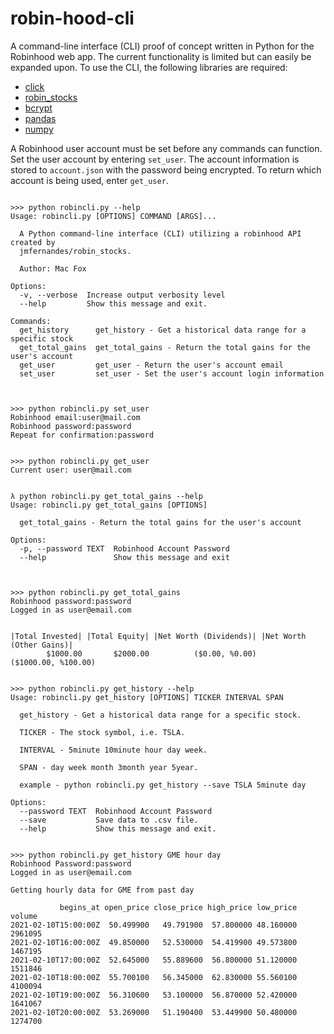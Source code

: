 # robin-hood-cli
A command-line interface (CLI) proof of concept written in Python for the Robinhood web app. The current functionality is limited but can easily be expanded upon. To use the CLI, the following libraries are required:

* [click](https://github.com/pallets/click)
* [robin_stocks](https://github.com/jmfernandes/robin_stocks)
* [bcrypt](https://github.com/pyca/bcrypt)
* [pandas](https://github.com/pandas-dev/pandas)
* [numpy](https://github.com/numpy/numpy)

A Robinhood user account must be set before any commands can function. Set the user account by entering ```set_user```. The account information is stored to ```account.json``` with the password being encrypted. To return which account is being used, enter ```get_user```.


```

>>> python robincli.py --help
Usage: robincli.py [OPTIONS] COMMAND [ARGS]...

  A Python command-line interface (CLI) utilizing a robinhood API created by
  jmfernandes/robin_stocks.

  Author: Mac Fox

Options:
  -v, --verbose  Increase output verbosity level
  --help         Show this message and exit.

Commands:
  get_history      get_history - Get a historical data range for a specific stock
  get_total_gains  get_total_gains - Return the total gains for the user's account
  get_user         get_user - Return the user's account email
  set_user         set_user - Set the user's account login information
  
```
```

>>> python robincli.py set_user
Robinhood email:user@mail.com
Robinhood password:password
Repeat for confirmation:password

```
```

>>> python robincli.py get_user
Current user: user@mail.com

```
```

λ python robincli.py get_total_gains --help
Usage: robincli.py get_total_gains [OPTIONS]

  get_total_gains - Return the total gains for the user's account

Options:
  -p, --password TEXT  Robinhood Account Password
  --help               Show this message and exit
  
```
```

>>> python robincli.py get_total_gains
Robinhood password:password
Logged in as user@email.com


|Total Invested| |Total Equity| |Net Worth (Dividends)| |Net Worth (Other Gains)|
        $1000.00       $2000.00          ($0.00, %0.00)       ($1000.00, %100.00)

```
```

>>> python robincli.py get_history --help
Usage: robincli.py get_history [OPTIONS] TICKER INTERVAL SPAN

  get_history - Get a historical data range for a specific stock.

  TICKER - The stock symbol, i.e. TSLA.

  INTERVAL - 5minute 10minute hour day week.

  SPAN - day week month 3month year 5year.

  example - python robincli.py get_history --save TSLA 5minute day

Options:
  --password TEXT  Robinhood Account Password
  --save           Save data to .csv file.
  --help           Show this message and exit.

```
```

>>> python robincli.py get_history GME hour day
Robinhood Password:password
Logged in as user@email.com

Getting hourly data for GME from past day

           begins_at open_price close_price high_price low_price  volume
2021-02-10T15:00:00Z  50.499900   49.791900  57.800000 48.160000 2961095
2021-02-10T16:00:00Z  49.850000   52.530000  54.419900 49.573800 1467195
2021-02-10T17:00:00Z  52.645000   55.889600  56.800000 51.120000 1511846
2021-02-10T18:00:00Z  55.700100   56.345000  62.830000 55.560100 4100094
2021-02-10T19:00:00Z  56.310600   53.100000  56.870000 52.420000 1641067
2021-02-10T20:00:00Z  53.269000   51.190400  53.449900 50.480000 1274700

```
